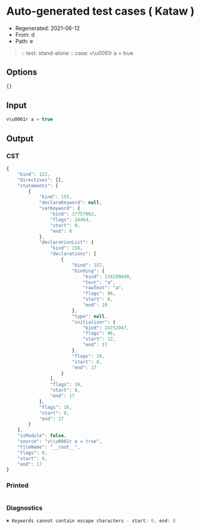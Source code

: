 # Auto-generated test cases ( Kataw )
- Regenerated: 2021-06-12
- From: d
- Path: e
> :: test: stand-alone
> :: case: v\u0061r a = true
## Options

`````js
{}
`````
## Input

`````js
v\u0061r a = true
`````
## Output

### CST

```javascript
{
    "kind": 122,
    "directives": [],
    "statements": [
        {
            "kind": 155,
            "declareKeyword": null,
            "varKeyword": {
                "kind": 37757002,
                "flags": 16464,
                "start": 0,
                "end": 8
            },
            "declarationList": {
                "kind": 156,
                "declarations": [
                    {
                        "kind": 157,
                        "binding": {
                            "kind": 134299649,
                            "text": "a",
                            "rawText": "a",
                            "flags": 96,
                            "start": 8,
                            "end": 10
                        },
                        "type": null,
                        "initializer": {
                            "kind": 24752947,
                            "flags": 96,
                            "start": 12,
                            "end": 17
                        },
                        "flags": 16,
                        "start": 8,
                        "end": 17
                    }
                ],
                "flags": 16,
                "start": 8,
                "end": 17
            },
            "flags": 16,
            "start": 0,
            "end": 17
        }
    ],
    "isModule": false,
    "source": "v\\u0061r a = true",
    "fileName": "__root__",
    "flags": 0,
    "start": 0,
    "end": 17
}
```

### Printed

```javascript

```

### Diagnostics

```javascript
✖ Keywords cannot contain escape characters - start: 0, end: 8

```

